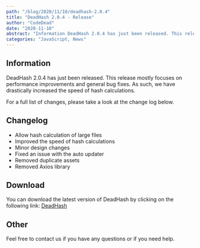 ```yaml
---
path: "/blog/2020/11/10/deadhash-2.0.4"
title: "DeadHash 2.0.4 - Release"
author: "CodeDead"
date: "2020-11-10"
abstract: "Information DeadHash 2.0.4 has just been released. This release mostly focuses on performance improvements and general bug fixes. As such, we have drastically increased the speed of hash calculations. For a full list of changes, please take a look at the change log..."
categories: "JavaScript, News"
---
```

## Information

DeadHash 2.0.4 has just been released. This release mostly focuses on performance improvements and general bug fixes. As such, we have drastically increased the speed of hash calculations.

For a full list of changes, please take a look at the change log below.

## Changelog

* Allow hash calculation of large files
* Improved the speed of hash calculations
* Minor design changes
* Fixed an issue with the auto updater
* Removed duplicate assets
* Removed Axios library

## Download

You can download the latest version of DeadHash by clicking on the following link:
<a href="/software/DeadHash">DeadHash</a>

## Other

Feel free to contact us if you have any questions or if you need help.
